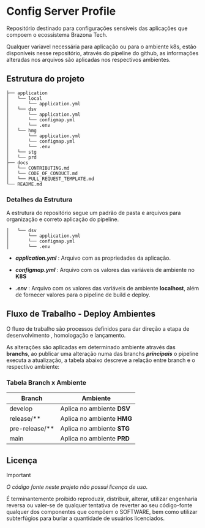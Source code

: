 # Config Server Profile  

Repositório destinado para configurações sensiveis das aplicações que compoem o ecossistema Brazona Tech.



Qualquer variavel necessária para aplicação ou para o ambiente k8s, estão disponíveis nesse repositório, através do pipeline do github, as informações alteradas nos arquivos são aplicadas nos respectivos ambientes.

## Estrutura do projeto

``` text
├── application
│   └── local
│       └── application.yml
│   └── dsv
│       └── application.yml
│       └── configmap.yml
│       └── .env
│   └── hmg
│       └── application.yml
│       └── configmap.yml
│       └── .env
│   └── stg
│   └── prd
├── docs
│   └── CONTRIBUTING.md
│   └── CODE_OF_CONDUCT.md
│   └── PULL_REQUEST_TEMPLATE.md
└── README.md
```

### Detalhes da Estrutura

A estrutura do repositório segue um padrão de pasta e arquivos para organização e correto aplicação do pipeline.

``` text
│   └── dsv
│       └── application.yml
│       └── configmap.yml
│       └── .env
```

- ***application.yml*** : Arquivo com as propriedades da aplicação.

- ***configmap.yml*** : Arquivo com os valores das variáveis de ambiente no **K8S**

- ***.env*** : Arquivo com os valores das variáveis de ambiente **localhost**, além de fornecer valores para o pipeline de build e deploy.

## Fluxo de Trabalho - Deploy Ambientes

O fluxo de trabalho são processos definidos para dar direção a etapa de desenvolvimento , homologação e lançamento.

As alterações são aplicadas em determinado ambiente através das **branchs**, ao publicar uma alteração numa das branchs ***principais*** o pipeline executa a atualização, a tabela abaixo descreve a relação entre branch e o respectivo ambiente:

### Tabela Branch x Ambiente

| Branch | Ambiente |
| --- | --- |
| develop | Aplica no ambiente __DSV__ |
| release/** | Aplica no ambiente __HMG__ |
| pre-release/** | Aplica no ambiente __STG__ |
| main | Aplica no ambiente __PRD__ |

## Licença

> [!IMPORTANT]
> *O código fonte neste projeto não possui licença de uso.*

É terminantemente proibido reproduzir, distribuir, alterar, utilizar engenharia reversa ou valer-se de qualquer tentativa de reverter ao seu código-fonte qualquer dos componentes que compõem o SOFTWARE, bem como utilizar subterfúgios para burlar a quantidade de usuários licenciados.
